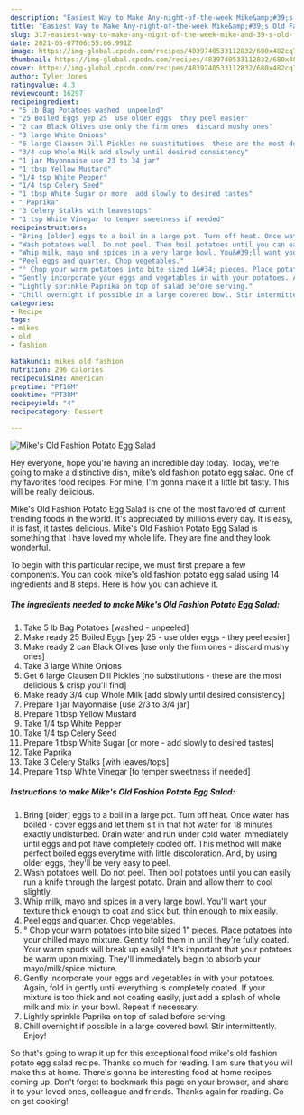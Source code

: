 ```yaml
---
description: "Easiest Way to Make Any-night-of-the-week Mike&amp;#39;s Old Fashion Potato Egg Salad"
title: "Easiest Way to Make Any-night-of-the-week Mike&amp;#39;s Old Fashion Potato Egg Salad"
slug: 317-easiest-way-to-make-any-night-of-the-week-mike-and-39-s-old-fashion-potato-egg-salad
date: 2021-05-07T06:55:06.991Z
image: https://img-global.cpcdn.com/recipes/4839740533112832/680x482cq70/mikes-old-fashion-potato-egg-salad-recipe-main-photo.jpg
thumbnail: https://img-global.cpcdn.com/recipes/4839740533112832/680x482cq70/mikes-old-fashion-potato-egg-salad-recipe-main-photo.jpg
cover: https://img-global.cpcdn.com/recipes/4839740533112832/680x482cq70/mikes-old-fashion-potato-egg-salad-recipe-main-photo.jpg
author: Tyler Jones
ratingvalue: 4.3
reviewcount: 16297
recipeingredient:
- "5 lb Bag Potatoes washed  unpeeled"
- "25 Boiled Eggs yep 25  use older eggs  they peel easier"
- "2 can Black Olives use only the firm ones  discard mushy ones"
- "3 large White Onions"
- "6 large Clausen Dill Pickles no substitutions  these are the most delicious  crisp youll find"
- "3/4 cup Whole Milk add slowly until desired consistency"
- "1 jar Mayonnaise use 23 to 34 jar"
- "1 tbsp Yellow Mustard"
- "1/4 tsp White Pepper"
- "1/4 tsp Celery Seed"
- "1 tbsp White Sugar or more  add slowly to desired tastes"
- " Paprika"
- "3 Celery Stalks with leavestops"
- "1 tsp White Vinegar to temper sweetness if needed"
recipeinstructions:
- "Bring [older] eggs to a boil in a large pot. Turn off heat. Once water has boiled - cover eggs and let them sit in that hot water for 18 minutes exactly undisturbed. Drain water and run under cold water immediately until eggs and pot have completely cooled off.  This method will make perfect boiled eggs everytime with little discoloration. And, by using older eggs, they&#39;ll be very easy to peel."
- "Wash potatoes well. Do not peel. Then boil potatoes until you can easily run a knife through the largest potato. Drain and allow them to cool slightly."
- "Whip milk, mayo and spices in a very large bowl. You&#39;ll want your texture thick enough to coat and stick but, thin enough to mix easily."
- "Peel eggs and quarter. Chop vegetables."
- "° Chop your warm potatoes into bite sized 1&#34; pieces. Place potatoes into your chilled mayo mixture. Gently fold them in until they&#39;re fully coated. Your warm spuds will break up easily!                                                                                                                                                                                                                                    ° It&#39;s important that your potatoes be warm upon mixing. They&#39;ll immediately begin to absorb your mayo/milk/spice mixture."
- "Gently incorporate your eggs and vegetables in with your potatoes. Again, fold in gently until everything is completely coated. If your mixture is too thick and not coating easily, just add a splash of whole milk and mix in your bowl. Repeat if necessary."
- "Lightly sprinkle Paprika on top of salad before serving."
- "Chill overnight if possible in a large covered bowl. Stir intermittently. Enjoy!"
categories:
- Recipe
tags:
- mikes
- old
- fashion

katakunci: mikes old fashion 
nutrition: 296 calories
recipecuisine: American
preptime: "PT16M"
cooktime: "PT38M"
recipeyield: "4"
recipecategory: Dessert

---
```



![Mike&#39;s Old Fashion Potato Egg Salad](https://img-global.cpcdn.com/recipes/4839740533112832/680x482cq70/mikes-old-fashion-potato-egg-salad-recipe-main-photo.jpg)

Hey everyone, hope you're having an incredible day today. Today, we're going to make a distinctive dish, mike&#39;s old fashion potato egg salad. One of my favorites food recipes. For mine, I'm gonna make it a little bit tasty. This will be really delicious.

Mike&#39;s Old Fashion Potato Egg Salad is one of the most favored of current trending foods in the world. It's appreciated by millions every day. It is easy, it is fast, it tastes delicious. Mike&#39;s Old Fashion Potato Egg Salad is something that I have loved my whole life. They are fine and they look wonderful.




To begin with this particular recipe, we must first prepare a few components. You can cook mike&#39;s old fashion potato egg salad using 14 ingredients and 8 steps. Here is how you can achieve it.

<!--inarticleads1-->

##### The ingredients needed to make Mike&#39;s Old Fashion Potato Egg Salad:

1. Take 5 lb Bag Potatoes [washed - unpeeled]
1. Make ready 25 Boiled Eggs [yep 25 - use older eggs - they peel easier]
1. Make ready 2 can Black Olives [use only the firm ones - discard mushy ones]
1. Take 3 large White Onions
1. Get 6 large Clausen Dill Pickles [no substitutions - these are the most delicious &amp; crisp you&#39;ll find]
1. Make ready 3/4 cup Whole Milk [add slowly until desired consistency]
1. Prepare 1 jar Mayonnaise [use 2/3 to 3/4 jar]
1. Prepare 1 tbsp Yellow Mustard
1. Take 1/4 tsp White Pepper
1. Take 1/4 tsp Celery Seed
1. Prepare 1 tbsp White Sugar [or more - add slowly to desired tastes]
1. Take  Paprika
1. Take 3 Celery Stalks [with leaves/tops]
1. Prepare 1 tsp White Vinegar [to temper sweetness if needed]




<!--inarticleads2-->

##### Instructions to make Mike&#39;s Old Fashion Potato Egg Salad:

1. Bring [older] eggs to a boil in a large pot. Turn off heat. Once water has boiled - cover eggs and let them sit in that hot water for 18 minutes exactly undisturbed. Drain water and run under cold water immediately until eggs and pot have completely cooled off.  This method will make perfect boiled eggs everytime with little discoloration. And, by using older eggs, they&#39;ll be very easy to peel.
1. Wash potatoes well. Do not peel. Then boil potatoes until you can easily run a knife through the largest potato. Drain and allow them to cool slightly.
1. Whip milk, mayo and spices in a very large bowl. You&#39;ll want your texture thick enough to coat and stick but, thin enough to mix easily.
1. Peel eggs and quarter. Chop vegetables.
1. ° Chop your warm potatoes into bite sized 1&#34; pieces. Place potatoes into your chilled mayo mixture. Gently fold them in until they&#39;re fully coated. Your warm spuds will break up easily!                                                                                                                                                                                                                                    ° It&#39;s important that your potatoes be warm upon mixing. They&#39;ll immediately begin to absorb your mayo/milk/spice mixture.
1. Gently incorporate your eggs and vegetables in with your potatoes. Again, fold in gently until everything is completely coated. If your mixture is too thick and not coating easily, just add a splash of whole milk and mix in your bowl. Repeat if necessary.
1. Lightly sprinkle Paprika on top of salad before serving.
1. Chill overnight if possible in a large covered bowl. Stir intermittently. Enjoy!




So that's going to wrap it up for this exceptional food mike&#39;s old fashion potato egg salad recipe. Thanks so much for reading. I am sure that you will make this at home. There's gonna be interesting food at home recipes coming up. Don't forget to bookmark this page on your browser, and share it to your loved ones, colleague and friends. Thanks again for reading. Go on get cooking!
